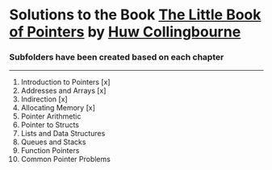 # Solutions to the Book [The Little Book of Pointers](http://bitwisebooks.com/books/little-book-of-pointers/) by [Huw Collingbourne](https://www.udemy.com/user/huwcollingbourne/)

### Subfolders have been created based on each chapter
****

1. Introduction to Pointers [x]
2. Addresses and Arrays [x]
3. Indirection [x]
4. Allocating Memory [x]
5. Pointer Arithmetic
6. Pointer to Structs
7. Lists and Data Structures
8. Queues and Stacks
9. Function Pointers
10. Common Pointer Problems